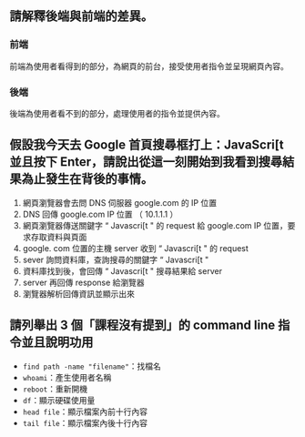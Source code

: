 ## 請解釋後端與前端的差異。

### 前端
前端為使用者看得到的部分，為網頁的前台，接受使用者指令並呈現網頁內容。

### 後端
後端為使用者看不到的部分，處理使用者的指令並提供內容。



## 假設我今天去 Google 首頁搜尋框打上：JavaScri[t 並且按下 Enter，請說出從這一刻開始到我看到搜尋結果為止發生在背後的事情。

1. 網頁瀏覽器會去問 DNS 伺服器 google.com 的 IP 位置
2. DNS 回傳 google.com IP 位置 （ 10.1.1.1 ）
3. 網頁瀏覽器傳送關鍵字 “ Javascri[t " 的 request 給 google.com IP 位置，要求存取資料與頁面
4. google. com 位置的主機 server 收到 “ Javascri[t " 的 request
5. sever 詢問資料庫，查詢搜尋的關鍵字 “ Javascri[t "
6. 資料庫找到後，會回傳 “ Javascri[t " 搜尋結果給 server 
7. server 再回傳 response 給瀏覽器
8. 瀏覽器解析回傳資訊並顯示出來 

## 請列舉出 3 個「課程沒有提到」的 command line 指令並且說明功用

* ` find path -name "filename" `：找檔名
* `whoami`：產生使用者名稱
* `reboot`：重新開機
* `df`：顯示硬碟使用量
* `head file`：顯示檔案內前十行內容
* `tail file`：顯示檔案內後十行內容